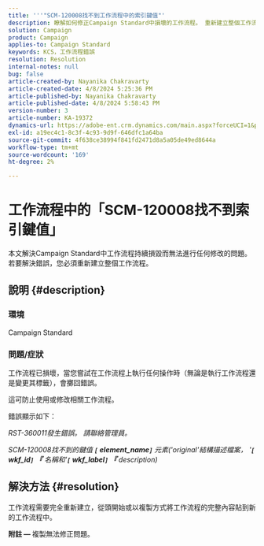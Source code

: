 ```yaml
---
title: '''"SCM-120008找不到工作流程中的索引鍵值"'
description: 瞭解如何修正Campaign Standard中損壞的工作流程。 重新建立整個工作流程。
solution: Campaign
product: Campaign
applies-to: Campaign Standard
keywords: KCS，工作流程錯誤
resolution: Resolution
internal-notes: null
bug: false
article-created-by: Nayanika Chakravarty
article-created-date: 4/8/2024 5:25:36 PM
article-published-by: Nayanika Chakravarty
article-published-date: 4/8/2024 5:58:43 PM
version-number: 3
article-number: KA-19372
dynamics-url: https://adobe-ent.crm.dynamics.com/main.aspx?forceUCI=1&pagetype=entityrecord&etn=knowledgearticle&id=4dca4800-cdf5-ee11-a1fe-6045bd006295
exl-id: a19ec4c1-8c3f-4c93-9d9f-646dfc1a64ba
source-git-commit: 4f638ce38994f841fd2471d8a5a05de49ed8644a
workflow-type: tm+mt
source-wordcount: '169'
ht-degree: 2%

---
```


# 工作流程中的「SCM-120008找不到索引鍵值」


本文解決Campaign Standard中工作流程持續損毀而無法進行任何修改的問題。 若要解決錯誤，您必須重新建立整個工作流程。

## 說明 {#description}


### 環境

Campaign Standard

### 問題/症狀

工作流程已損壞，當您嘗試在工作流程上執行任何操作時（無論是執行工作流程還是變更其標籤），會擲回錯誤。

這可防止使用或修改相關工作流程。

錯誤顯示如下：

*RST-360011發生錯誤。 請聯絡管理員。*

*SCM-120008找不到&#x200B;的&#x200B;鍵值 <b>`[` element_name`]` </b> 元素(&#39;original&#39;結構描述檔案， &#39;<b>`[` wkf_id`]` 『</b> 名稱和&#39;<b>`[` wkf_label`]` 『</b> description)*


## 解決方法 {#resolution}


工作流程需要完全重新建立，從頭開始或以複製方式將工作流程的完整內容貼到新的工作流程中。

<b>附註 —  </b>複製無法修正問題。
